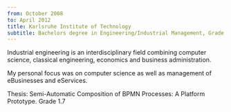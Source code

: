 ```yaml
---
from: October 2008
to: April 2012
title: Karlsruhe Institute of Technology
subtitle: Bachelors degree in Engineering/Industrial Management, Grade 2.2
---
```

Industrial engineering is an interdisciplinary field combining computer science, classical engineering, economics and business administration.

My personal focus was on computer science as well as management of eBusinesses and eServices.

Thesis: Semi-Automatic Composition of BPMN Processes: A Platform Prototype. Grade 1.7

